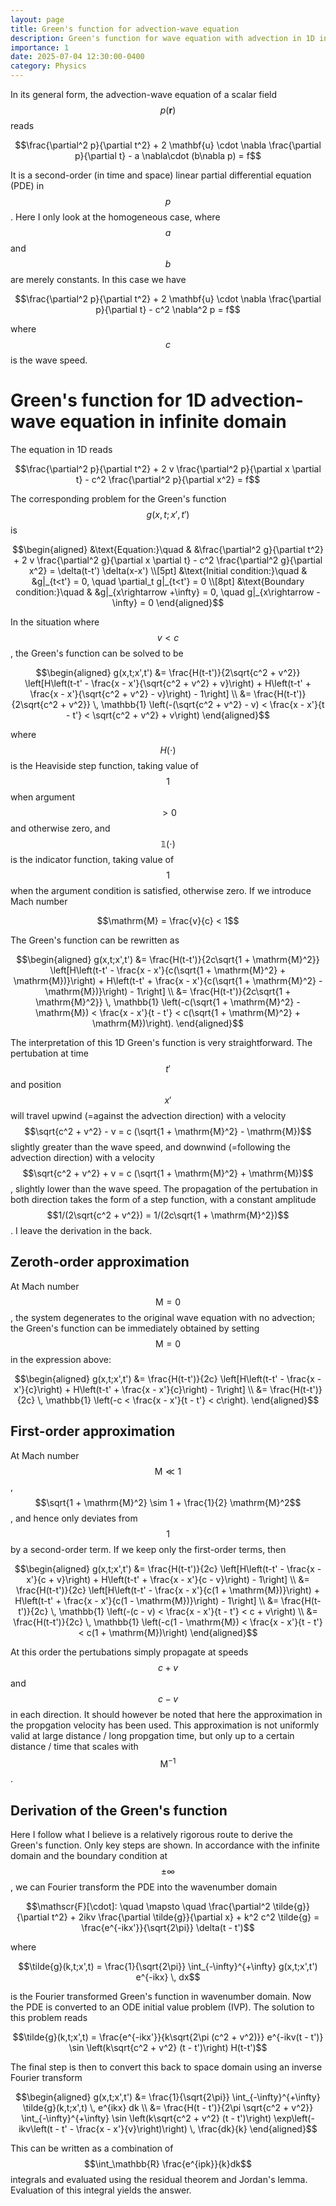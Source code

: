 ```yaml
---
layout: page
title: Green's function for advection-wave equation
description: Green's function for wave equation with advection in 1D infinite domain
importance: 1
date: 2025-07-04 12:30:00-0400
category: Physics
---
```



In its general form, the advection-wave equation of a scalar field $$p(\mathbf{r})$$ reads

$$\frac{\partial^2 p}{\partial t^2} + 2 \mathbf{u} \cdot \nabla \frac{\partial p}{\partial t} - a \nabla\cdot (b\nabla p) = f$$

It is a second-order (in time and space) linear partial differential equation (PDE) in $$p$$. Here I only look at the homogeneous case, where $$a$$ and $$b$$ are merely constants. In this case we have

$$\frac{\partial^2 p}{\partial t^2} + 2 \mathbf{u} \cdot \nabla \frac{\partial p}{\partial t} - c^2 \nabla^2 p = f$$

where $$c$$ is the wave speed.

# Green's function for 1D advection-wave equation in infinite domain

The equation in 1D reads

$$\frac{\partial^2 p}{\partial t^2} + 2 v \frac{\partial^2 p}{\partial x \partial t} - c^2 \frac{\partial^2 p}{\partial x^2} = f$$

The corresponding problem for the Green's function $$g(x, t; x', t')$$ is

$$\begin{aligned}
    &\text{Equation:}\quad & &\frac{\partial^2 g}{\partial t^2} + 2 v \frac{\partial^2 g}{\partial x \partial t} - c^2 \frac{\partial^2 g}{\partial x^2} = \delta(t-t') \delta(x-x') \\[5pt] 
    &\text{Initial condition:}\quad & &g|_{t<t'} = 0, \quad \partial_t g|_{t<t'} = 0 \\[8pt]
    &\text{Boundary condition:}\quad & &g|_{x\rightarrow +\infty} = 0, \quad g|_{x\rightarrow -\infty} = 0
\end{aligned}$$

In the situation where $$v < c$$, the Green's function can be solved to be

$$\begin{aligned}
    g(x,t;x',t') &= \frac{H(t-t')}{2\sqrt{c^2 + v^2}} \left[H\left(t-t' - \frac{x - x'}{\sqrt{c^2 + v^2} + v}\right) + H\left(t-t' + \frac{x - x'}{\sqrt{c^2 + v^2} - v}\right) - 1\right] \\ 
    &= \frac{H(t-t')}{2\sqrt{c^2 + v^2}} \, \mathbb{1} \left(-(\sqrt{c^2 + v^2} - v) < \frac{x - x'}{t - t'} < \sqrt{c^2 + v^2} + v\right)
\end{aligned}$$

where $$H(\cdot)$$ is the Heaviside step function, taking value of $$1$$ when argument $$> 0$$ and otherwise zero, and $$\mathbb{1}(\cdot)$$ is the indicator function, taking value of $$1$$ when the argument condition is satisfied, otherwise zero. If we introduce Mach number

$$\mathrm{M} = \frac{v}{c} < 1$$

The Green's function can be rewritten as

$$\begin{aligned}
    g(x,t;x',t') &= \frac{H(t-t')}{2c\sqrt{1 + \mathrm{M}^2}} \left[H\left(t-t' - \frac{x - x'}{c(\sqrt{1 + \mathrm{M}^2} + \mathrm{M})}\right) + H\left(t-t' + \frac{x - x'}{c(\sqrt{1 + \mathrm{M}^2} - \mathrm{M})}\right) - 1\right] \\ 
    &= \frac{H(t-t')}{2c\sqrt{1 + \mathrm{M}^2}} \, \mathbb{1} \left(-c(\sqrt{1 + \mathrm{M}^2} - \mathrm{M}) < \frac{x - x'}{t - t'} < c(\sqrt{1 + \mathrm{M}^2} + \mathrm{M})\right).
\end{aligned}$$

The interpretation of this 1D Green's function is very straightforward. The pertubation at time $$t'$$ and position $$x'$$ will travel upwind (=against the advection direction) with a velocity $$\sqrt{c^2 + v^2} - v = c (\sqrt{1 + \mathrm{M}^2} - \mathrm{M})$$ slightly greater than the wave speed, and downwind (=following the advection direction) with a velocity $$\sqrt{c^2 + v^2} + v = c (\sqrt{1 + \mathrm{M}^2} + \mathrm{M})$$, slightly lower than the wave speed. The propagation of the pertubation in both direction takes the form of a step function, with a constant amplitude $$1/(2\sqrt{c^2 + v^2}) = 1/(2c\sqrt{1 + \mathrm{M}^2})$$. I leave the derivation in the back.

## Zeroth-order approximation

At Mach number $$\mathrm{M} = 0$$, the system degenerates to the original wave equation with no advection; the Green's function can be immediately obtained by setting $$\mathrm{M} = 0$$ in the expression above:

$$\begin{aligned}
    g(x,t;x',t') &= \frac{H(t-t')}{2c} \left[H\left(t-t' - \frac{x - x'}{c}\right) + H\left(t-t' + \frac{x - x'}{c}\right) - 1\right] \\ 
    &= \frac{H(t-t')}{2c} \, \mathbb{1} \left(-c < \frac{x - x'}{t - t'} < c\right).
\end{aligned}$$

## First-order approximation

At Mach number $$\mathrm{M} \ll 1$$, $$\sqrt{1 + \mathrm{M}^2} \sim 1 + \frac{1}{2} \mathrm{M}^2$$, and hence only deviates from $$1$$ by a second-order term. If we keep only the first-order terms, then

$$\begin{aligned}
    g(x,t;x',t') &= \frac{H(t-t')}{2c} \left[H\left(t-t' - \frac{x - x'}{c + v}\right) + H\left(t-t' + \frac{x - x'}{c - v}\right) - 1\right] \\ 
    &= \frac{H(t-t')}{2c} \left[H\left(t-t' - \frac{x - x'}{c(1 + \mathrm{M})}\right) + H\left(t-t' + \frac{x - x'}{c(1 - \mathrm{M})}\right) - 1\right] \\ 
    &= \frac{H(t-t')}{2c} \, \mathbb{1} \left(-(c - v) < \frac{x - x'}{t - t'} < c + v\right) \\ 
    &= \frac{H(t-t')}{2c} \, \mathbb{1} \left(-c(1 - \mathrm{M}) < \frac{x - x'}{t - t'} < c(1 + \mathrm{M})\right)
\end{aligned}$$

At this order the pertubations simply propagate at speeds $$c + v$$ and $$c - v$$ in each direction. It should however be noted that here the approximation in the propgation velocity has been used. This approximation is not uniformly valid at large distance / long propgation time, but only up to a certain distance / time that scales with $$\mathrm{M}^{-1}$$.

## Derivation of the Green's function

Here I follow what I believe is a relatively rigorous route to derive the Green's function. Only key steps are shown. In accordance with the infinite domain and the boundary condition at $$\pm \infty$$, we can Fourier transform the PDE into the wavenumber domain

$$\mathscr{F}[\cdot]: \quad \mapsto \quad \frac{\partial^2 \tilde{g}}{\partial t^2} + 2ikv \frac{\partial \tilde{g}}{\partial x} + k^2 c^2 \tilde{g} = \frac{e^{-ikx'}}{\sqrt{2\pi}} \delta(t - t')$$

where

$$\tilde{g}(k,t;x',t) = \frac{1}{\sqrt{2\pi}} \int_{-\infty}^{+\infty} g(x,t;x',t') e^{-ikx} \, dx$$

is the Fourier transformed Green's function in wavenumber domain. Now the PDE is converted to an ODE initial value problem (IVP). The solution to this problem reads

$$\tilde{g}(k,t;x',t) = \frac{e^{-ikx'}}{k\sqrt{2\pi (c^2 + v^2)}} e^{-ikv(t - t')} \sin \left(k\sqrt{c^2 + v^2} (t - t')\right) H(t-t')$$

The final step is then to convert this back to space domain using an inverse Fourier transform

$$\begin{aligned}
    g(x,t;x',t') &= \frac{1}{\sqrt{2\pi}} \int_{-\infty}^{+\infty} \tilde{g}(k,t;x',t) \, e^{ikx} dk \\
    &= \frac{H(t - t')}{2\pi \sqrt{c^2 + v^2}} \int_{-\infty}^{+\infty} \sin \left(k\sqrt{c^2 + v^2} (t - t')\right) \exp\left(-ikv\left(t - t' - \frac{x - x'}{v}\right)\right) \, \frac{dk}{k}
\end{aligned}$$

This can be written as a combination of $$\int_\mathbb{R} \frac{e^{ipk}}{k}dk$$ integrals and evaluated using the residual theorem and Jordan's lemma. Evaluation of this integral yields the answer.


